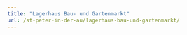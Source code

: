 ```yaml
---
title: "Lagerhaus Bau- und Gartenmarkt"
url: /st-peter-in-der-au/lagerhaus-bau-und-gartenmarkt/
---
```

